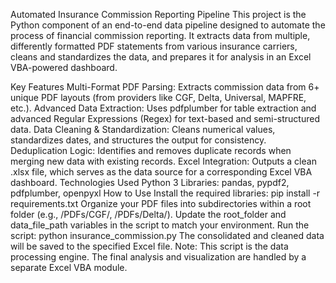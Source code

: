 Automated Insurance Commission Reporting Pipeline
This project is the Python component of an end-to-end data pipeline designed to automate the process of financial commission reporting. It extracts data from multiple, differently formatted PDF statements from various insurance carriers, cleans and standardizes the data, and prepares it for analysis in an Excel VBA-powered dashboard.

Key Features
Multi-Format PDF Parsing: Extracts commission data from 6+ unique PDF layouts (from providers like CGF, Delta, Universal, MAPFRE, etc.).
Advanced Data Extraction: Uses pdfplumber for table extraction and advanced Regular Expressions (Regex) for text-based and semi-structured data.
Data Cleaning & Standardization: Cleans numerical values, standardizes dates, and structures the output for consistency.
Deduplication Logic: Identifies and removes duplicate records when merging new data with existing records.
Excel Integration: Outputs a clean .xlsx file, which serves as the data source for a corresponding Excel VBA dashboard.
Technologies Used
Python 3
Libraries: pandas, pypdf2, pdfplumber, openpyxl
How to Use
Install the required libraries: pip install -r requirements.txt
Organize your PDF files into subdirectories within a root folder (e.g., /PDFs/CGF/, /PDFs/Delta/).
Update the root_folder and data_file_path variables in the script to match your environment.
Run the script: python insurance_commission.py
The consolidated and cleaned data will be saved to the specified Excel file.
Note: This script is the data processing engine. The final analysis and visualization are handled by a separate Excel VBA module.
